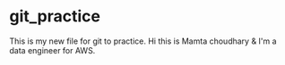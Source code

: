 # git_practice
This is my new file for git to practice.
Hi this is Mamta choudhary & I'm a data engineer for AWS.
